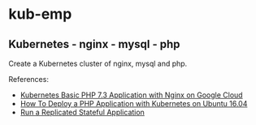 # kub-emp

## Kubernetes - nginx - mysql - php
Create a Kubernetes cluster of nginx, mysql and php.

References:
- [Kubernetes Basic PHP 7.3 Application with Nginx on Google Cloud](https://www.cloudbooklet.com/kubernetes-basic-php-application-with-nginx-on-google-cloud/)
- [How To Deploy a PHP Application with Kubernetes on Ubuntu 16.04](https://www.digitalocean.com/community/tutorials/how-to-deploy-a-php-application-with-kubernetes-on-ubuntu-16-04)
- [Run a Replicated Stateful Application](https://kubernetes.io/docs/tasks/run-application/run-replicated-stateful-application/)
